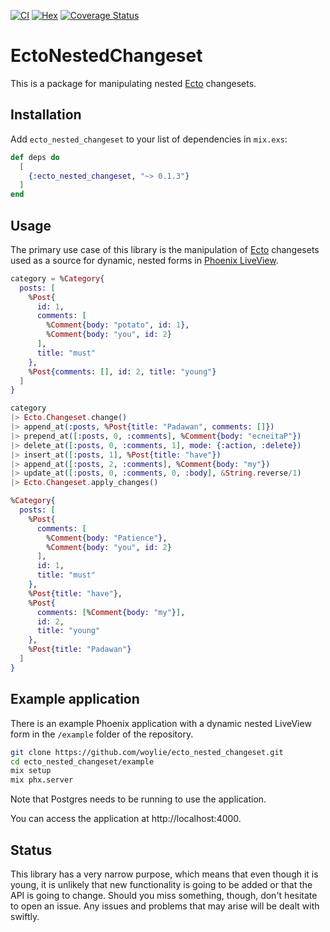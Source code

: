 [![CI](https://github.com/woylie/ecto_nested_changeset/actions/workflows/ci.yml/badge.svg)](https://github.com/woylie/ecto_nested_changeset/actions/workflows/ci.yml) [![Hex](https://img.shields.io/hexpm/v/ecto_nested_changeset)](https://hex.pm/packages/ecto_nested_changeset) [![Coverage Status](https://coveralls.io/repos/github/woylie/ecto_nested_changeset/badge.svg?branch=main)](https://coveralls.io/github/woylie/ecto_nested_changeset?branch=main)

# EctoNestedChangeset

This is a package for manipulating nested
[Ecto](https://github.com/elixir-ecto/ecto) changesets.

## Installation

Add `ecto_nested_changeset` to your list of dependencies in `mix.exs`:

```elixir
def deps do
  [
    {:ecto_nested_changeset, "~> 0.1.3"}
  ]
end
```

## Usage

The primary use case of this library is the manipulation of
[Ecto](https://github.com/elixir-ecto/ecto) changesets
used as a source for dynamic, nested forms in
[Phoenix LiveView](https://github.com/phoenixframework/phoenix_live_view).

```elixir
category = %Category{
  posts: [
    %Post{
      id: 1,
      comments: [
        %Comment{body: "potato", id: 1},
        %Comment{body: "you", id: 2}
      ],
      title: "must"
    },
    %Post{comments: [], id: 2, title: "young"}
  ]
}

category
|> Ecto.Changeset.change()
|> append_at(:posts, %Post{title: "Padawan", comments: []})
|> prepend_at([:posts, 0, :comments], %Comment{body: "ecneitaP"})
|> delete_at([:posts, 0, :comments, 1], mode: {:action, :delete})
|> insert_at([:posts, 1], %Post{title: "have"})
|> append_at([:posts, 2, :comments], %Comment{body: "my"})
|> update_at([:posts, 0, :comments, 0, :body], &String.reverse/1)
|> Ecto.Changeset.apply_changes()

%Category{
  posts: [
    %Post{
      comments: [
        %Comment{body: "Patience"},
        %Comment{body: "you", id: 2}
      ],
      id: 1,
      title: "must"
    },
    %Post{title: "have"},
    %Post{
      comments: [%Comment{body: "my"}],
      id: 2,
      title: "young"
    },
    %Post{title: "Padawan"}
  ]
}
```

## Example application

There is an example Phoenix application with a dynamic nested LiveView form in
the `/example` folder of the repository.

```bash
git clone https://github.com/woylie/ecto_nested_changeset.git
cd ecto_nested_changeset/example
mix setup
mix phx.server
```

Note that Postgres needs to be running to use the application.

You can access the application at http://localhost:4000.

## Status

This library has a very narrow purpose, which means that even though it is
young, it is unlikely that new functionality is going to be added or that the
API is going to change. Should you miss something, though, don't hesitate to
open an issue. Any issues and problems that may arise will be dealt with
swiftly.

